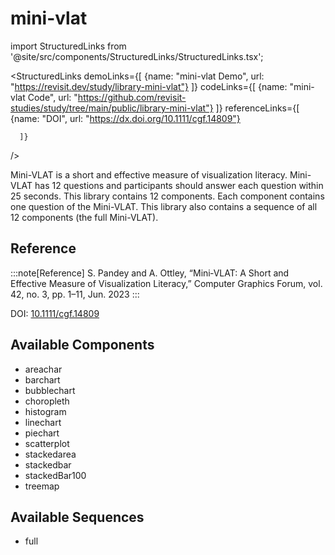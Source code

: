 
# mini-vlat

import StructuredLinks from '@site/src/components/StructuredLinks/StructuredLinks.tsx';
  
  <StructuredLinks
      demoLinks={[
        {name: "mini-vlat Demo", url: "https://revisit.dev/study/library-mini-vlat"}
      ]}
      codeLinks={[
        {name: "mini-vlat Code", url: "https://github.com/revisit-studies/study/tree/main/public/library-mini-vlat"}
      ]}
      referenceLinks={[
        {name: "DOI", url: "https://dx.doi.org/10.1111/cgf.14809"}
        
      ]}
  />



Mini-VLAT is a short and effective measure of visualization literacy. Mini-VLAT has 12 questions and participants should answer each question within 25 seconds. This library contains 12 components. Each component contains one question of the Mini-VLAT. This library also contains a sequence of all 12 components (the full Mini-VLAT).

## Reference

:::note[Reference]
S. Pandey and A. Ottley, “Mini‐VLAT: A Short and Effective Measure of Visualization Literacy,” Computer Graphics Forum, vol. 42, no. 3, pp. 1–11, Jun. 2023
:::

DOI: [10.1111/cgf.14809](https://dx.doi.org/10.1111/cgf.14809)



## Available Components

- areachar
- barchart
- bubblechart
- choropleth
- histogram
- linechart
- piechart
- scatterplot
- stackedarea
- stackedbar
- stackedBar100
- treemap

## Available Sequences

- full


